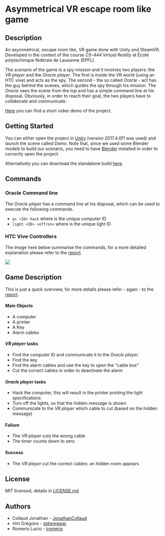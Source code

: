 # Asymmetrical VR escape room like game

## Description
An asymmetrical, escape room like, VR game done with Unity and SteamVR.
Developed in the context of the course _CS-444 Virtual Reality_ at École polytechinque fédérale de Lausanne (EPFL).

The scenario of the game is a spy mission and it involves two players: the _VR player_ and the _Oracle player_.
The first is inside the VR world (using an HTC vive) and acts as the spy.
The second - the so called _Oracle_ - act has the guy behind the scenes, which guides the spy through his mission.
The _Oracle_ sees the scene from the top and has a simple command line at his disposal.
Obviously, in order to reach their goal, the two players have to collaborate and communicate.

[Here](https://www.youtube.com/watch?v=DuQHT63kiMo&feature=youtu.be) you can find a short video demo of the project.

## Getting Started

You can either open the project in [Unity](https://unity3d.com/) (version 2017.4.0f1 was used) and launch the scene called *Demo*. Note that, since we used some Blender models to build our scenario, you need to have [Blender](https://www.blender.org/) installed in order to correctly open the project.

Alternatively you can download the standalone build [here](/application/).

## Commands
### Oracle Command line
The _Oracle player_ has a command line at his disposal, which can be used to execute the following commands.
- `pc <ID> hack` where <id> is the unique computer ID
- `light <ID> <off/on>` where <id> is the unique light ID

### HTC Vive Controllers
The image here below summarise the commands, for a more detailed explanation please refer to the [report](https://github.com/lromerio/vr_project/blob/master/doc/Group2_ProjectReport.pdf).

![](https://github.com/lromerio/vr_project/blob/master/VR_Project/Assets/Textures/controllers.png)

## Game Description
This is just a quick overview, for more details please refer - again - to the  [report](https://github.com/lromerio/vr_project/blob/master/doc/Group2_ProjectReport.pdf).

#### Main Objects
- A computer
- A printer
- A Key
- Alarm cables

#### _VR player_ tasks
- Find the computer ID and communicate it to the _Oracle player_.
- Find the key
- Find the alarm cables and use the key to open the "cable box"
- Cut the correct cables in order to deactivate the alarm

#### _Oracle player_ tasks
- Hack the computer, this will result in the printer printing the light specifications
- Turn off the lights, so that the hidden message is shown
- Communicate to the _VR player_ which cable to cut (based on the hidden message)

#### Failure
- The _VR player_ cuts the wrong cable
- The timer counts down to zero

#### Success
- The _VR player_ cut the correct cables: an hidden room appears

## License
MIT licensed, details in [LICENSE.md](/LICENSE.md)

## Authors
- Collaud Jonathan - [JonathanCollaud](https://github.com/JonathanCollaud)
- Hirt Grégoire - [stdgregwar](https://github.com/stdgregwar)
- Romerio Lucio - [lromerio](https://github.com/lromerio)
